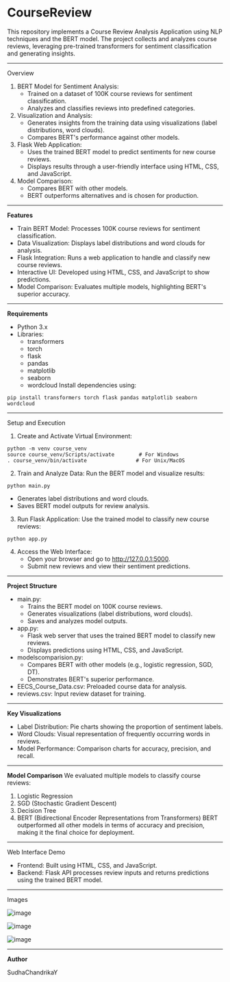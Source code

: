 # CourseReview

This repository implements a Course Review Analysis Application using NLP techniques and the BERT model. The project collects and analyzes course reviews, leveraging pre-trained transformers for sentiment classification and generating insights.

________________________________________
Overview
1. BERT Model for Sentiment Analysis:
    - Trained on a dataset of 100K course reviews for sentiment classification.
    - Analyzes and classifies reviews into predefined categories.
2. Visualization and Analysis:
    - Generates insights from the training data using visualizations (label distributions, word clouds).
    - Compares BERT's performance against other models.
3. Flask Web Application:
    - Uses the trained BERT model to predict sentiments for new course reviews.
    - Displays results through a user-friendly interface using HTML, CSS, and JavaScript.
4. Model Comparison:
    - Compares BERT with other models.
    - BERT outperforms alternatives and is chosen for production.
________________________________________
**Features**
- Train BERT Model: Processes 100K course reviews for sentiment classification.
- Data Visualization: Displays label distributions and word clouds for analysis.
- Flask Integration: Runs a web application to handle and classify new course reviews.
- Interactive UI: Developed using HTML, CSS, and JavaScript to show predictions.
- Model Comparison: Evaluates multiple models, highlighting BERT's superior accuracy.
________________________________________
**Requirements**
- Python 3.x
- Libraries:
    - transformers
    - torch
    - flask
    - pandas
    - matplotlib
    - seaborn
    - wordcloud
Install dependencies using:
```
pip install transformers torch flask pandas matplotlib seaborn wordcloud
```
________________________________________
Setup and Execution
1. Create and Activate Virtual Environment:
```
python -m venv course_venv
source course_venv/Scripts/activate        # For Windows
. course_venv/bin/activate                # For Unix/MacOS
```
2. Train and Analyze Data:
Run the BERT model and visualize results:
```
python main.py
```
   - Generates label distributions and word clouds.
   - Saves BERT model outputs for review analysis.
3. Run Flask Application:
Use the trained model to classify new course reviews:
```
python app.py
```
4. Access the Web Interface:
   - Open your browser and go to http://127.0.0.1:5000.
   - Submit new reviews and view their sentiment predictions.
________________________________________
**Project Structure**
- main.py:
  - Trains the BERT model on 100K course reviews.
  - Generates visualizations (label distributions, word clouds).
  - Saves and analyzes model outputs.
- app.py:
  - Flask web server that uses the trained BERT model to classify new reviews.
  - Displays predictions using HTML, CSS, and JavaScript.
- modelscomparision.py:
  - Compares BERT with other models (e.g., logistic regression, SGD, DT).
  - Demonstrates BERT's superior performance.
- EECS_Course_Data.csv: Preloaded course data for analysis.
- reviews.csv: Input review dataset for training.
________________________________________
**Key Visualizations**
- Label Distribution: Pie charts showing the proportion of sentiment labels.
- Word Clouds: Visual representation of frequently occurring words in reviews.
- Model Performance: Comparison charts for accuracy, precision, and recall.
________________________________________
**Model Comparison**
We evaluated multiple models to classify course reviews:
1.	Logistic Regression
2.	SGD (Stochastic Gradient Descent)
3.	Decision Tree
4.	BERT (Bidirectional Encoder Representations from Transformers)
BERT outperformed all other models in terms of accuracy and precision, making it the final choice for deployment.
________________________________________
Web Interface Demo
- Frontend: Built using HTML, CSS, and JavaScript.
- Backend: Flask API processes review inputs and returns predictions using the trained BERT model.
________________________________________
Images

![image](https://github.com/user-attachments/assets/5c212f3f-1e8e-4e84-bb93-99c1b6192f83)

![image](https://github.com/user-attachments/assets/b700d246-3527-4d22-ace4-63568ae59b00)

![image](https://github.com/user-attachments/assets/2e8dce13-665a-46fb-806c-7efa80c78177)

________________________________________
**Author**

SudhaChandrikaY




